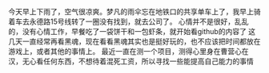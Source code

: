 今天早上下雨了，空气很凉爽。梦凡的雨伞忘在地铁口的共享单车上了，我早上骑着车去永德路15号线转了一圈没有找到，就去公司了。
心情并不是很好，乱乱的，没有心情工作，早餐吃了一袋饼干和一包虾条，就开始看github的内容了
这几天一直经常再看黑魂，现在看看黑魂其实也是挺好玩的，也不应该把时间都放在游戏上，或者其他的事情上。
最近一直在测一个项目，测得心里身在曹营心在汉，无心看任何东西，不想待着混死工资，所以寻找一些能提高自己能力的事情